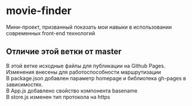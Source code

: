# movie-finder
Мини-проект, призванный показать мои навыки в использовании современных front-end технологий
## Отличие этой ветки от master
В этой ветке исходные файлы для публикации на Github Pages. Изменения внесены для работоспособности маршрутизации\
В package.json добавлен параметр homepage и библиотека gh-pages в зависимостях.\
В App.js добавлено свойство компонента basename\
В store.js изменен тип протокола на https

